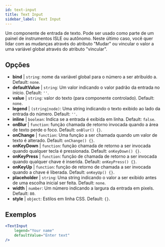 ```yaml
---
id: text-input
title: Text Input
sidebar_label: Text Input
---
```


Um componente de entrada de texto. Pode ser usado como parte de um painel de instrumentos ISLE ou autônomo. Neste último caso, você quer lidar com as mudanças através do atributo "Mudar" ou vincular o valor a uma variável global através do atributo "vincular".

## Opções

* __bind__ | `string`: nome da variável global para o número a ser atribuído a. Default: `none`.
* __defaultValue__ | `string`: Um valor indicando o valor padrão da entrada no início. Default: `''`.
* __value__ | `string`: valor do texto (para componente controlado). Default: `none`.
* __legend__ | `(string|node)`: Uma string indicando o texto exibido ao lado da entrada do número. Default: `''`.
* __inline__ | `boolean`: Indica se a entrada é exibida em linha. Default: `false`.
* __onBlur__ | `function`: função chamada de retorno invocada quando a área de texto perde o foco. Default: `onBlur() {}`.
* __onChange__ | `function`: Uma função a ser chamada quando um valor de texto é alterado. Default: `onChange() {}`.
* __onKeyDown__ | `function`: função chamada de retorno a ser invocada quando qualquer tecla é pressionada. Default: `onKeyDown() {}`.
* __onKeyPress__ | `function`: função de chamada de retorno a ser invocada quando qualquer chave é inserida. Default: `onKeyPress() {}`.
* __onKeyUp__ | `function`: função de retorno de chamada a ser invocada quando a chave é liberada. Default: `onKeyUp() {}`.
* __placeholder__ | `string`: Uma string indicando o valor a ser exibido antes de uma escolha inicial ser feita. Default: `none`.
* __width__ | `number`: Um número indicando a largura da entrada em pixels. Default: `80`.
* __style__ | `object`: Estilos em linha CSS. Default: `{}`.


## Exemplos

```jsx live
<TextInput
    legend="Your name"
    defaultValue="Enter text"
/>
```


